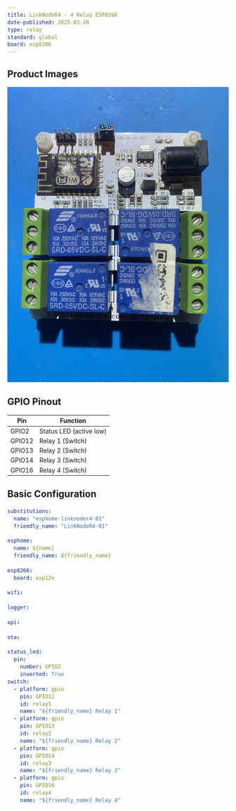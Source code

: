 ```yaml
---
title: LinkNodeR4 - 4 Relay ESP8266
date-published: 2025-03-28
type: relay
standard: global
board: esp8266
---
```


## Product Images

![LinkNodeR4 Device](LinkNodeR4.jpg "LinkNodeR4")

## GPIO Pinout

| Pin    | Function                                      |
| ------ | --------------------------------------------- |
| GPIO2  | Status LED (active low)                       |
| GPIO12 | Relay 1 (Switch)                              |
| GPIO13 | Relay 2 (Switch)                              |
| GPIO14 | Relay 3 (Switch)                              |
| GPIO16 | Relay 4 (Switch)                              |

## Basic Configuration

```yaml
substitutions:
  name: "esphome-linknoder4-01"
  friendly_name: "LinkNodeR4-01"

esphome:
  name: ${name}
  friendly_name: ${friendly_name}

esp8266:
  board: esp12e

wifi:

logger:

api:

ota:

status_led:
  pin: 
    number: GPIO2
    inverted: True
switch:
  - platform: gpio
    pin: GPIO12
    id: relay1
    name: "${friendly_name} Relay 1"
  - platform: gpio
    pin: GPIO13
    id: relay2
    name: "${friendly_name} Relay 2"
  - platform: gpio
    pin: GPIO14
    id: relay3
    name: "${friendly_name} Relay 3"
  - platform: gpio
    pin: GPIO16
    id: relay4
    name: "${friendly_name} Relay 4"
